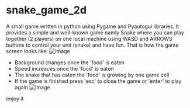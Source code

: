 # snake_game_2d
A small game written in python using Pygame and Pyautogui libraries. It provides a simple and well-known game namly Snake where you can play together (2 players) on one local machine using WASD and ARROWS buttons to control your unit (snake) and have fun. That is how the game screen looks like: 
![image](https://user-images.githubusercontent.com/67865361/116825932-ce056600-ab91-11eb-98a4-6cb0d3df4fcf.png)

- Background changes once the 'food' is eaten
- Speed increaces once the 'food' is eaten
- The snake that has eaten the 'food' is growing by one game cell 
- If the game is finished press 'esc' to close the game or 'enter' to play again
![image](https://user-images.githubusercontent.com/67865361/116825987-1ae93c80-ab92-11eb-8c4f-22116836c148.png)




enjoy it
